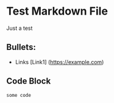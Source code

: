 # Test Markdown File

Just a test

## Bullets:

* Links [Link1] (https://example.com)

## Code Block

```sh
some code
```